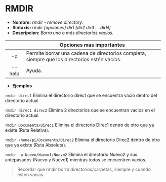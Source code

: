 # RMDIR
* **Nombre:** _rmdir - remove directory._
* **Sintaxis:** rmdir  _[opciones] dir1 [dir2 dir3 ... dirN]_
* **Descripcion:** _Borra uno o más directorios vacios._

||Opciones mas importantes| 
| :---------: | --------- |
| -p|Permite borrar una cadena de directorios completa, siempre que los directorios estén vacíos.| 
| --help|Ayuda.|
 

* **Ejemplos**

```rmdir direc1``` Elimina el directorio direc1 que se encuentra vacio dentro del directorio actual.

```rmdir direc1 direc2``` Elimina 2 directorios que se encuentran vacios en el directorio actual.

```rmdir Documents/Direc1``` Elimina el directorio Direc1 dentro de otro que ya existe (Ruta Relativa).

```rmdir /home/pi/Documents/Direc2``` Elimina el directorio Direc2 dentro de otro que ya existe (Ruta Absoluta).

```rmdir -p Nuevo/Nuevo1/Nuevo2``` Elimina el directorio Nuevo2 y sus antepasados (Nuevo y Nuevo1) mientras todos se encuentren vacios.

>Recordar que rmdir borra directorios/carpetas, siempre y cuando esten vacias.
